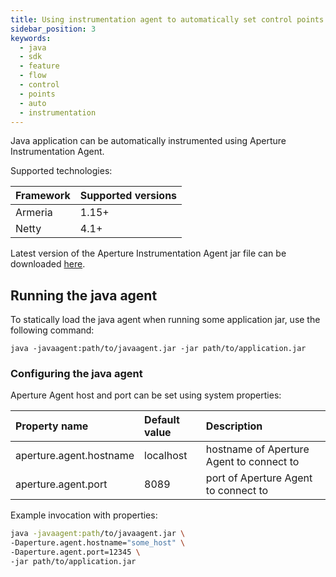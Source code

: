 ```yaml
---
title: Using instrumentation agent to automatically set control points
sidebar_position: 3
keywords:
  - java
  - sdk
  - feature
  - flow
  - control
  - points
  - auto
  - instrumentation
---
```


Java application can be automatically instrumented using Aperture
Instrumentation Agent.

Supported technologies:

| Framework | Supported versions |
| :-------- | :----------------- |
| Armeria   | 1.15+              |
| Netty     | 4.1+               |

Latest version of the Aperture Instrumentation Agent jar file can be downloaded
[here][download_link].

## Running the java agent

To statically load the java agent when running some application jar, use the
following command:

`java -javaagent:path/to/javaagent.jar -jar path/to/application.jar`

### Configuring the java agent

Aperture Agent host and port can be set using system properties:

| Property name           | Default value | Description                              |
| :---------------------- | :------------ | :--------------------------------------- |
| aperture.agent.hostname | localhost     | hostname of Aperture Agent to connect to |
| aperture.agent.port     | 8089          | port of Aperture Agent to connect to     |

Example invocation with properties:

```sh
java -javaagent:path/to/javaagent.jar \
-Daperture.agent.hostname="some_host" \
-Daperture.agent.port=12345 \
-jar path/to/application.jar
```

[download_link]:
  https://repo1.maven.org/maven2/com/fluxninja/aperture/aperture-javaagent/0.19.0/aperture-javaagent-0.19.0.jar
